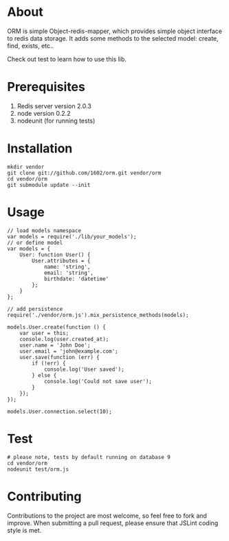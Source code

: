About
=====

ORM is simple Object-redis-mapper, which provides simple object interface to redis data storage.
It adds some methods to the selected model: create, find, exists, etc..

Check out test to learn how to use this lib.

Prerequisites
=============

 1. Redis server version 2.0.3
 2. node version 0.2.2
 3. nodeunit (for running tests)

Installation
============

    mkdir vendor
    git clone git://github.com/1602/orm.git vendor/orm
    cd vendor/orm
    git submodule update --init

Usage
=====

    // load models namespace
    var models = require('./lib/your_models');
    // or define model
    var models = {
        User: function User() {
            User.attributes = {
                name: 'string',
                email: 'string',
                birthdate: 'datetime'
            };
        }
    };

    // add persistence
    require('./vendor/orm.js').mix_persistence_methods(models);

    models.User.create(function () {
        var user = this;
        console.log(user.created_at);
        user.name = 'John Doe';
        user.email = 'john@example.com';
        user.save(function (err) {
            if (!err) {
                console.log('User saved');
            } else {
                console.log('Could not save user');
            }
        });
    });

    models.User.connection.select(10);

Test
====

    # please note, tests by default running on database 9
    cd vendor/orm
    nodeunit test/orm.js

Contributing
============

Contributions to the project are most welcome, so feel free to fork and improve. When submitting a pull request, please ensure that JSLint coding style is met.
